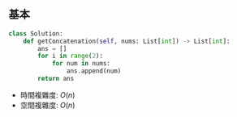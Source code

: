 ## 基本
```python
class Solution:
    def getConcatenation(self, nums: List[int]) -> List[int]:
        ans = []
        for i in range(2):
            for num in nums:
                ans.append(num)
        return ans
```
* 時間複雜度: $O(n)$
* 空間複雜度: $O(n)$
